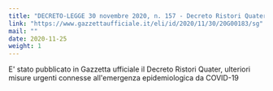 ```yaml
---
title: "DECRETO-LEGGE 30 novembre 2020, n. 157 - Decreto Ristori Quater"
link: "https://www.gazzettaufficiale.it/eli/id/2020/11/30/20G00183/sg"
mail: ""
date: 2020-11-25
weight: 1
---
```


E' stato pubblicato in Gazzetta ufficiale il Decreto Ristori Quater, ulteriori misure urgenti connesse all'emergenza epidemiologica da COVID-19
